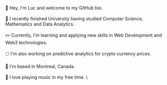 :wave: Hey, I'm Luc and welcome to my GitHub bio. \
\
:book: I recently finished University having studied Computer Science, Mathematics and Data Analytics. \
\
:pencil2: Currently, I'm learning and applying new skills in Web Development and Web3 technologies. \
\
:full_moon: I'm also working on predictive analytics for crypto currency prices. \
\
:maple_leaf: I'm based in Montreal, Canada. \
\
:musical_note: I love playing music in my free time. \
